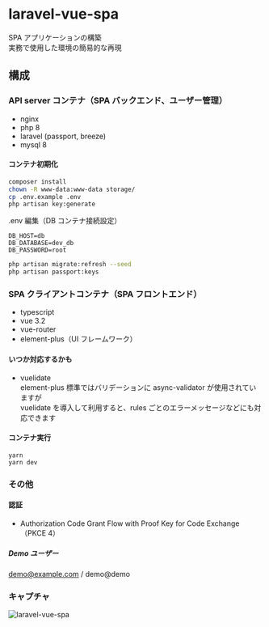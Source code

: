 # laravel-vue-spa

SPA アプリケーションの構築  
実務で使用した環境の簡易的な再現

## 構成

### API server コンテナ（SPA バックエンド、ユーザー管理）

- nginx
- php 8
- laravel (passport, breeze)
- mysql 8

#### コンテナ初期化

```bash
composer install
chown -R www-data:www-data storage/
cp .env.example .env
php artisan key:generate
```

.env 編集（DB コンテナ接続設定）

```
DB_HOST=db
DB_DATABASE=dev_db
DB_PASSWORD=root
```

```bash
php artisan migrate:refresh --seed
php artisan passport:keys
```

### SPA クライアントコンテナ（SPA フロントエンド）

- typescript
- vue 3.2
- vue-router
- element-plus（UI フレームワーク）

#### いつか対応するかも

- vuelidate  
  element-plus 標準ではバリデーションに async-validator が使用されていますが  
  vuelidate を導入して利用すると、rules ごとのエラーメッセージなどにも対応できます

#### コンテナ実行

```
yarn
yarn dev
```

### その他

#### 認証

- Authorization Code Grant Flow with Proof Key for Code Exchange（PKCE 4）

##### Demo ユーザー

demo@example.com / demo@demo

### キャプチャ
![laravel-vue-spa](https://user-images.githubusercontent.com/71608387/151015973-efa55ac8-72d8-481c-ad88-2e1aa5e9f32f.gif)


